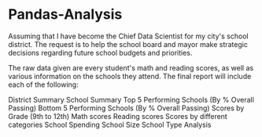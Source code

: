 # Pandas-Analysis


Assuming that I have become the Chief Data Scientist for my city's school district. The request is to help the school board and mayor make strategic decisions regarding future school budgets and priorities.

The raw data given are every student's math and reading scores, as well as various information on the schools they attend. The final report will include each of the following:

District Summary
School Summary
Top 5 Performing Schools (By % Overall Passing)
Bottom 5 Performing Schools (By % Overall Passing)
Scores by Grade (9th to 12th)
Math scores
Reading scores
Scores by different categories
School Spending
School Size
School Type
Analysis
